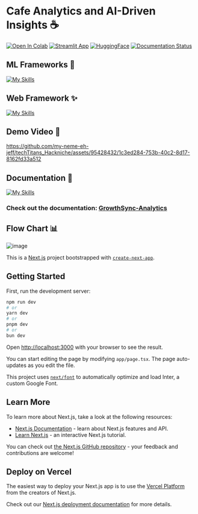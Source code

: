 # Cafe Analytics and AI-Driven Insights ☕
[![Open In Colab](https://colab.research.google.com/assets/colab-badge.svg)](https://colab.research.google.com/drive/11WjvUmWShHqdNSqUAwFkYH5AITMkz_ST?usp=sharing)
[![Streamlit App](https://static.streamlit.io/badges/streamlit_badge_black_white.svg)]()
[![HuggingFace](https://img.shields.io/badge/%F0%9F%A4%97-Models%20on%20Hub-yellow)](https://huggingface.co/google/tapas-base-finetuned-wtq)
[![Documentation Status](https://readthedocs.org/projects/keytotext/badge/?version=latest)](https://chrome-month-765.notion.site/GrowthSync-Analytics-51ec8a1bd4ba487e848e7aa25a28e04f?pvs=25)

## ML Frameworks 🤖
[![My Skills](https://skillicons.dev/icons?i=py,pytorch,sqlite,anaconda,bots&theme=light)](https://skillicons.dev)
## Web Framework ✨
[![My Skills](https://skillicons.dev/icons?i=nextjs,ts,nodejs,tailwind&theme=light)](https://skillicons.dev)


## Demo Video 🎥
https://github.com/my-neme-eh-jeff/techTitans_Hackniche/assets/95428432/1c3ed284-753b-40c2-8d17-8162fd33a512


## Documentation 📒
[![My Skills](https://skillicons.dev/icons?i=notion&theme=light)](https://skillicons.dev)
### Check out the documentation: [GrowthSync-Analytics](https://chrome-month-765.notion.site/GrowthSync-Analytics-51ec8a1bd4ba487e848e7aa25a28e04f?pvs=25)


## Flow Chart 📊
![image](https://github.com/Harshil-Shah03/techTitans_Hackniche/assets/128024088/fb21b5e2-bd05-4b60-af4f-bd475c133ade)

This is a [Next.js](https://nextjs.org/) project bootstrapped with [`create-next-app`](https://github.com/vercel/next.js/tree/canary/packages/create-next-app).

## Getting Started

First, run the development server:

```bash
npm run dev
# or
yarn dev
# or
pnpm dev
# or
bun dev
```

Open [http://localhost:3000](http://localhost:3000) with your browser to see the result.

You can start editing the page by modifying `app/page.tsx`. The page auto-updates as you edit the file.

This project uses [`next/font`](https://nextjs.org/docs/basic-features/font-optimization) to automatically optimize and load Inter, a custom Google Font.

## Learn More

To learn more about Next.js, take a look at the following resources:

- [Next.js Documentation](https://nextjs.org/docs) - learn about Next.js features and API.
- [Learn Next.js](https://nextjs.org/learn) - an interactive Next.js tutorial.

You can check out [the Next.js GitHub repository](https://github.com/vercel/next.js/) - your feedback and contributions are welcome!

## Deploy on Vercel

The easiest way to deploy your Next.js app is to use the [Vercel Platform](https://vercel.com/new?utm_medium=default-template&filter=next.js&utm_source=create-next-app&utm_campaign=create-next-app-readme) from the creators of Next.js.

Check out our [Next.js deployment documentation](https://nextjs.org/docs/deployment) for more details.

